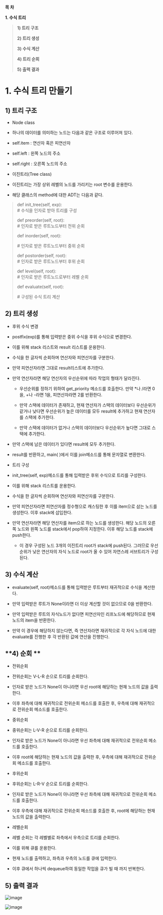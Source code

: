 **목 차**

**1. 수식 트리**

> **1) 트리 구조**
>
> **2) 트리 생성**
>
> **3) 수식 계산**
>
> **4) 트리 순회**
>
> **5) 출력 결과**



# **1. 수식 트리 만들기**

## **1) 트리 구조**

-   Node class

<!-- -->

-   하나의 데이터를 의미하는 노드는 다음과 같은 구조로 이루어져 있다.

-   self.item : 연산자 혹은 피연산자

-   self.left : 왼쪽 노드의 주소

-   self.right : 오른쪽 노드의 주소

<!-- -->

-   이진트리(Tree class)

<!-- -->

-   이진트리는 가장 상위 레벨의 노드를 가리키는 root 변수를 운용한다.

-   해당 클래스의 method에 대한 ADT는 다음과 같다.

> def init\_tree(self, exp):\
> \# 수식을 인자로 받아 트리를 구성
>
> def preorder(self, root):\
> \# 인자로 받은 루트노드부터 전위 순회
>
> def inorder(self, root):
>
> \# 인자로 받은 루트노드부터 중위 순회
>
> def postorder(self, root):\
> \# 인자로 받은 루트노드부터 후위 순회
>
> def level(self, root):\
> \# 인자로 받은 루트노드로부터 레벨 순회
>
> def evaluate(self, root):
>
> \# 구성된 수식 트리 계산

## **2) 트리 생성**

-   후위 수식 변경

<!-- -->

-   postfix(exp)를 통해 입력받은 중위 수식을 후위 수식으로 변경한다.

-   이를 위해 stack 리스트와 result 리스트를 운용한다.

-   수식을 한 글자씩 순회하며 연산자와 피연산자를 구분한다.

-   만약 피연산자라면 그대로 result리스트에 추가한다.

-   만약 연산자라면 해당 연산자의 우선순위에 따라 작업의
    형태가 달라진다.

    -   우선순위를 정하기 위하여 get\_priority 메소드를 호출한다. 만약
        \*나 /라면 0을, +나 -라면 1을, 피연산자라면 2를 반환한다.

    -   만약 스택에 데이터가 존재하고, 현재 연산자가 스택의 데이터보다
        우선순위가 같거나 낮다면 우선순위가 높은 데이터를 모두 result에
        추가하고 현재 연산자를 스택에 추가한다.

    -   만약 스택에 데이터가 없거나 스택의 데이터보다 우선순위가 높다면
        그대로 스택에 추가한다.

-   만약 스택에 남은 데이터가 있다면 result에 모두 추가한다.

-   result를 반환하고, main( )에서 이를 join메소드를 통해
    문자열로 변환한다.

<!-- -->

-   트리 구성

<!-- -->

-   init\_tree(self, exp)메소드를 통해 입력받은 후위 수식으로
    트리를 구성한다.

-   이를 위해 stack 리스트를 운용한다.

-   수식을 한 글자씩 순회하며 연산자와 피연산자를 구분한다.

-   만약 피연산자라면 피연산자를 정수형으로 캐스팅한 후 이를 item으로
    삼는 노드를 생성한다. 이후 stack에 삽입한다.

-   만약 연산자라면 해당 연산자를 item으로 하는 노드를 생성한다. 해당
    노드의 오른쪽 노드와 왼쪽 노드를 stack에서 pop하여 지정한다. 이후
    해당 노드를 stack에 push한다.

    -   이 경우 구성된 노드 3개의 이진트리 root가 stack에 push된다.
        그러므로 우선순위가 낮은 연산자의 자식 노드로 root가 올 수 있어
        자연스레 서브트리가 구성된다.

## **3) 수식 계산**

-   evaluate(self, root)메소드를 통해 입력받은 루트부터 재귀적으로
    수식을 계산한다.

<!-- -->

-   만약 입력받은 루트가 None이라면 더 이상 계산할 것이 없으므로
    0을 반환한다.

-   만약 입력받은 루트의 자식노드가 없다면 피연산자인 리프노드에
    해당하므로 현재 노드의 item을 반환한다.

-   만약 이 경우에 해당하지 않는다면, 즉 연산자라면 재귀적으로 각 자식
    노드에 대한 evaluate를 진행한 후 각 반환된 값에 연산을 진행한다.

## **4) 순회 **

-   전위순회

<!-- -->

-   전위순회는 V-L-R 순으로 트리를 순회한다.

-   인자로 받은 노드가 None이 아니라면 우선 root에 해당하는 현재 노드의
    값을 출력한다.

-   이후 좌측에 대해 재귀적으로 전위순회 메소드를 호출한 후, 우측에 대해
    재귀적으로 전위순회 메소드를 호출한다.

<!-- -->

-   중위순회

<!-- -->

-   중위순회는 L-V-R 순으로 트리를 순회한다.

-   인자로 받은 노드가 None이 아니라면 우선 좌측에 대해 재귀적으로
    전위순회 메소드를 호출한다.

-   이후 root에 해당하는 현재 노드의 값을 출력한 후, 우측에 대해
    재귀적으로 전위순회 메소드를 호출한다.

<!-- -->

-   후위순회

<!-- -->

-   후위순회는 L-R-V 순으로 트리를 순회한다.

-   인자로 받은 노드가 None이 아니라면 우선 좌측에 대해 재귀적으로
    전위순회 메소드를 호출한다.

-   이후 우측에 대해 재귀적으로 전위순회 메소드를 호출한 후, root에
    해당하는 현재 노드의 값을 출력한다.

<!-- -->

-   레벨순회

<!-- -->

-   레벨 순회는 각 레벨별로 좌측에서 우측으로 트리를 순회한다.

-   이를 위해 큐를 운용한다.

-   현재 노드를 출력하고, 좌측과 우측의 노드를 큐에 입력한다.

-   이후 큐에서 하나씩 dequeue하여 동일한 작업을 큐가 빌 때
    까지 반복한다.

## **5) 출력 결과**

   ![image](https://user-images.githubusercontent.com/63644587/119696591-4eb23c00-be8a-11eb-8717-b39484f1b9a8.png)
   
   ![image](https://user-images.githubusercontent.com/63644587/119696613-57a30d80-be8a-11eb-8f1a-1778fab951e9.png)

